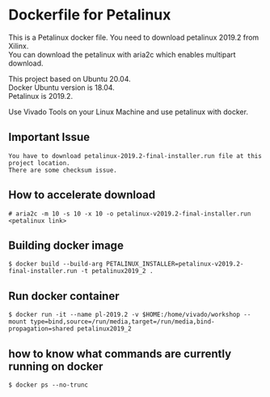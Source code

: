 # Dockerfile for Petalinux

This is a Petalinux docker file.
You need to download petalinux 2019.2 from Xilinx.  
You can download the petalinux with aria2c which enables multipart download.  

This project based on Ubuntu 20.04.  
Docker Ubuntu version is 18.04.  
Petalinux is 2019.2.  

Use Vivado Tools on your Linux Machine and use petalinux with docker.  

## Important Issue
```
You have to download petalinux-2019.2-final-installer.run file at this project location.
There are some checksum issue.
```

## How to accelerate download
```
# aria2c -m 10 -s 10 -x 10 -o petalinux-v2019.2-final-installer.run <petalinux link>
```

## Building docker image
```
$ docker build --build-arg PETALINUX_INSTALLER=petalinux-v2019.2-final-installer.run -t petalinux2019_2 .
```

## Run docker container
```
$ docker run -it --name pl-2019.2 -v $HOME:/home/vivado/workshop --mount type=bind,source=/run/media,target=/run/media,bind-propagation=shared petalinux2019_2
```

## how to know what commands are currently running on docker
```
$ docker ps --no-trunc
```
